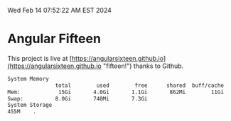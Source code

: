 Wed Feb 14 07:52:22 AM EST 2024

# Angular Fifteen


This project is live at [https://angularsixteen.github.io](https://angularsixteen.github.io "fifteen!") thanks to Github.

```bash
System Memory
               total        used        free      shared  buff/cache   available
Mem:            15Gi       4.0Gi       1.1Gi       862Mi        11Gi        11Gi
Swap:          8.0Gi       740Mi       7.3Gi
System Storage
455M	.
